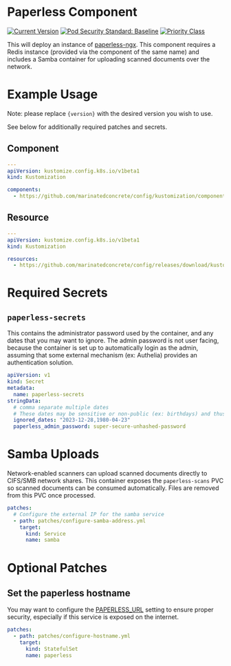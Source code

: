 # Paperless Component

[![Current Version](https://img.shields.io/badge/dynamic/json?style=for-the-badge&label=version&query=%24.kustomization%2Fcomponents%2Fpaperless&url=https%3A%2F%2Fraw.githubusercontent.com%2Fmarinatedconcrete%2Fconfig%2Frefs%2Fheads%2Fmain%2F.release-please-manifest.json)](https://github.com/marinatedconcrete/config/releases?q=%22kustomize-paperless%22)
[![Pod Security Standard: Baseline](https://img.shields.io/badge/pod_security_standard-baseline-yellow?style=for-the-badge&logo=kubernetes&logoColor=%23326CE5)](https://kubernetes.io/docs/concepts/security/pod-security-standards/)
[![Priority Class](https://img.shields.io/badge/dynamic/yaml?style=for-the-badge&label=priorityclass&url=https%3A%2F%2Fgithub.com%2Fmarinatedconcrete%2Fconfig%2Fraw%2Frefs%2Fheads%2Fmain%2Fkustomization%2Fcomponents%2Fpaperless%2Fstatefulset.yml&query=%24.spec.template.spec.priorityClassName)](https://github.com/marinatedconcrete/config/tree/main/kustomization/components/priorityclass)

This will deploy an instance of [paperless-ngx](https://docs.paperless-ngx.com/). This component requires a Redis instance (provided via the component of the same name) and includes a Samba container for uploading scanned documents over the network.

# Example Usage

Note: please replace `{version}` with the desired version you wish to use.

See below for additionally required patches and secrets.

## Component

```yaml
---
apiVersion: kustomize.config.k8s.io/v1beta1
kind: Kustomization

components:
  - https://github.com/marinatedconcrete/config/kustomization/components/paperless?ref=kustomize-paperless@v{version}
```

## Resource

```yaml
---
apiVersion: kustomize.config.k8s.io/v1beta1
kind: Kustomization

resources:
  - https://github.com/marinatedconcrete/config/releases/download/kustomize-paperless@v{version}/paperless.yml
```

# Required Secrets

## `paperless-secrets`

This contains the administrator password used by the container, and any dates that you may want to ignore. The admin password is not user facing, because the container is set up to automatically login as the admin, assuming that some external mechanism (ex: Authelia) provides an authentication solution.

```yaml
apiVersion: v1
kind: Secret
metadata:
  name: paperless-secrets
stringData:
  # comma separate multiple dates
  # These dates may be sensitive or non-public (ex: birthdays) and thus best represented as a secret.
  ignored_dates: "2023-12-28,1980-04-23"
  paperless_admin_password: super-secure-unhashed-password
```


# Samba Uploads

Network-enabled scanners can upload scanned documents directly to CIFS/SMB network
shares. This container exposes the `paperless-scans` PVC so
scanned documents can be consumed automatically. Files are removed from this PVC
once processed.

```yaml
patches:
  # Configure the external IP for the samba service
  - path: patches/configure-samba-address.yml
    target:
      kind: Service
      name: samba
```

# Optional Patches

## Set the paperless hostname

You may want to configure the [PAPERLESS_URL](https://docs.paperless-ngx.com/configuration/#PAPERLESS_URL) setting to ensure proper security, especially if this service is exposed on the internet.

```yaml
patches:
  - path: patches/configure-hostname.yml
    target:
      kind: StatefulSet
      name: paperless
```
